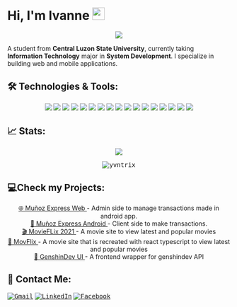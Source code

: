 
# Hi, I'm Ivanne <img src="https://media.giphy.com/media/hvRJCLFzcasrR4ia7z/giphy.gif" width="28">

<p align='center'>
  <img src='https://readme-typing-svg.herokuapp.com?size=22&color=CA4245&center=true&height=45&lines=Aspiring+Web+or+App+Developer;Always+Learning+New+Things;Nice+to+meet+you+!+%3A)'/>
</p>

<p> A student from <b>Central Luzon State University</b>, currently taking <b>Information Technology</b> major in <b>System Development</b>. I specialize in building web and mobile applications.
</p>

## 🛠 Technologies & Tools:
<p align='center'> 
 <kbd> <img  src='https://img.shields.io/badge/html5-%23E34F26.svg?style=for-the-badge&logo=html5&logoColor=white'/></kbd>
 <kbd> <img src='https://img.shields.io/badge/css3-%231572B6.svg?style=for-the-badge&logo=css3&logoColor=white'/></kbd>
 <kbd> <img src='https://img.shields.io/badge/javascript-%23323330.svg?style=for-the-badge&logo=javascript&logoColor=%23F7DF1E'/></kbd>
 <kbd> <img src='https://img.shields.io/badge/java-%23ED8B00.svg?style=for-the-badge&logo=java&logoColor=white'/></kbd>
 <kbd> <img src='https://img.shields.io/badge/php-%23777BB4.svg?style=for-the-badge&logo=php&logoColor=white'/></kbd>
 <kbd> <img src='https://img.shields.io/badge/typescript-%23007ACC.svg?style=for-the-badge&logo=typescript&logoColor=white'/></kbd>
 <kbd> <img src='https://img.shields.io/badge/Android%20Studio-3DDC84.svg?style=for-the-badge&logo=android-studio&logoColor=white'/></kbd>
 <kbd> <img src='https://img.shields.io/badge/Visual%20Studio%20Code-0078d7.svg?style=for-the-badge&logo=visual-studio-code&logoColor=white'/></kbd>
 <kbd> <img src='https://img.shields.io/badge/bootstrap-%23563D7C.svg?style=for-the-badge&logo=bootstrap&logoColor=white'/></kbd>
 <kbd> <img src='https://img.shields.io/badge/jquery-%230769AD.svg?style=for-the-badge&logo=jquery&logoColor=white'/></kbd>
 <kbd> <img src='https://img.shields.io/badge/angular.js-%23E23237.svg?style=for-the-badge&logo=angularjs&logoColor=white'/></kbd>
 <kbd> <img src='https://img.shields.io/badge/react-%2320232a.svg?style=for-the-badge&logo=react&logoColor=%2361DAFB'/></kbd>
 <kbd> <img src='https://img.shields.io/badge/React_Router-CA4245?style=for-the-badge&logo=react-router&logoColor=white'/></kbd>
 <kbd> <img src='https://img.shields.io/badge/Firebase-039BE5?style=for-the-badge&logo=Firebase&logoColor=white)'/></kbd>
 <kbd> <img src='https://img.shields.io/badge/mysql-%2300f.svg?style=for-the-badge&logo=mysql&logoColor=white'/></kbd>
 <kbd> <img src='https://img.shields.io/badge/netlify-%23000000.svg?style=for-the-badge&logo=netlify&logoColor=#00C7B7'/></kbd>
 <kbd> <img src='https://img.shields.io/badge/adobe%20photoshop-%2331A8FF.svg?style=for-the-badge&logo=adobe%20photoshop&logoColor=white'/></kbd>
</p>

## 📈 Stats:
<p align='center'>
  <kbd><img src='https://github-readme-stats.vercel.app/api/top-langs/?username=yvntrix&layout=compact&theme=dark'/></kbd>
</p>
<p align="center" >
  <kbd><img align="center" src="https://github-readme-streak-stats.herokuapp.com/?user=yvntrix&theme=dark" alt="yvntrix" /></kbd>
</p>


## 💻Check my Projects:
<p align="center" >
  <a target="_blank" href="https://github.com/Yvntrix/MunozExpress_Web">
    🌐 Muñoz Express Web
  </a><span>- Admin side to manage transactions made in android app.</span>
  <br />
  <a target="_blank" href="https://github.com/Yvntrix/MunozExpress_Android">
    📱 Muñoz Express Android
  </a><span>- Client side to make transactions.</span>
  <br />
  <a target="_blank" href="https://github.com/Yvntrix/MovieFlix-2021">
   🎬 MovieFLix 2021
  </a><span>- A movie site to view latest and popular movies</span>
  <br />
  <a target="_blank" href="https://github.com/Yvntrix/MovFlix">
   🍿 MovFlix
  </a><span>- A movie site that is recreated with react typescript to view latest and popular movies</span>
   <br />
    <a target="_blank" href="https://github.com/Yvntrix/MovFlix">
   🌟 GenshinDev UI
  </a><span>- A frontend wrapper for genshindev API </span>
</p>

## 💌 Contact Me: 
<kbd>[![Gmail](https://img.shields.io/badge/Gmail-D14836?style=for-the-badge&logo=gmail&logoColor=white)](mailto:ivannerencel28@gmail.com)</kbd>
<kbd>[![LinkedIn](https://img.shields.io/badge/LinkedIn-0077B5?style=for-the-badge&logo=linkedin&logoColor=white)](https://www.linkedin.com/in/yvntrix/)</kbd>
<kbd>[![Facebook](https://img.shields.io/badge/Facebook-%231877F2.svg?style=for-the-badge&logo=Facebook&logoColor=white)](https://www.facebook.com/yvntrix/)</kbd>
